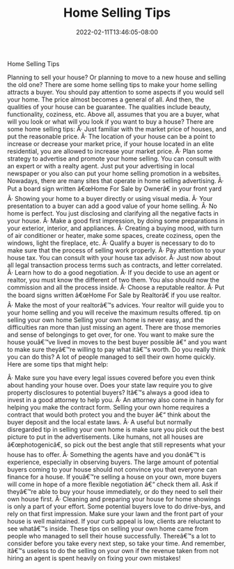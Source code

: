 ﻿---
title: "Home Selling Tips"
date: 2022-02-11T13:46:05-08:00
description: "Sell_Your_House Tips for Web Success"
featured_image: "/images/Sell_Your_House.jpg"
tags: ["Sell Your House"]
---

Home Selling Tips

Planning to sell your house? Or planning to move to a new house and selling the old one? There are some home selling tips to make your home selling attracts a buyer. You should pay attention to some aspects if you would sell your home. The price almost becomes a general of all. And then, the qualities of your house can be guarantee. The qualities include beauty, functionality, coziness, etc.
Above all, assumes that you are a buyer, what will you look or what will you look if you want to buy a house? There are some home selling tips:
Â·	Just familiar with the market price of houses, and put the reasonable price.
Â·	The location of your house can be a point to increase or decrease your market price, if your house located in an elite residential, you are allowed to increase your market price.
Â·	Plan some strategy to advertise and promote your home selling. You can consult with an expert or with a realty agent. Just put your advertising in local newspaper or you also can put your home selling promotion in a websites. Nowadays, there are many sites that operate in home selling advertising.
Â·	Put a board sign written â€œHome For Sale by Ownerâ€ in your front yard
Â·	Showing your home to a buyer directly or using visual media.
Â·	Your presentation to a buyer can add a good value of your home selling.
Â·	No home is perfect. You just disclosing and clarifying all the negative facts in your house.
Â·	Make a good first impression, by doing some preparations in your exterior, interior, and appliances.
Â·	Creating a buying mood, with turn of air conditioner or heater, make some spaces, create coziness, open the windows, light the fireplace, etc.
Â·	Qualify a buyer is necessary to do to make sure that the process of selling work properly.
Â·	Pay attention to your house tax. You can consult with your house tax advisor.
Â·	Just now about all legal transaction process terms such as contracts, and letter correlated.
Â·	Learn how to do a good negotiation.
Â·	If you decide to use an agent or realtor, you must know the different of two them. You also should now the commission and all the process inside.
Â·	Choose a reputable realtor.
Â·	Put the board signs written â€œHome For Sale by Realtorâ€ if you use realtor.
Â·	Make the most of your realtorâ€™s advices. Your realtor will guide you to your home selling and you will receive the maximum results offered.
tip on selling your own home
Selling your own home is never easy, and the difficulties ran more than just missing an agent. There are those memories and sense of belongings to get over, for one. You want to make sure the house youâ€™ve lived in moves to the best buyer possible â€“ and you want to make sure theyâ€™re willing to pay what itâ€™s worth.  Do you really think you can do this? A lot of people managed to sell their own home quickly. Here are some tips that might help:

Â·	Make sure you have every legal issues covered before you even think about handing your house over. Does your state law require you to give property disclosures to potential buyers? Itâ€™s always a good idea to invest in a good attorney to help you. 
Â·	An attorney also come in handy for helping you make the contract form. Selling your own home requires a contract that would both protect you and the buyer â€“ think about the buyer deposit and the local estate laws.
Â·	A useful but normally disregarded tip in selling your own home is make sure you pick out the best picture to put in the advertisements. Like humans, not all houses are â€œphotogenicâ€, so pick out the best angle that still represents what your house has to offer.
Â·	Something the agents have and you donâ€™t is experience, especially in observing buyers. The large amount of potential buyers coming to your house should not convince you that everyone can finance for a house. If youâ€™re selling a house on your own, more buyers will come in hope of a more flexible negotiation â€“ check them all. Ask if theyâ€™re able to buy your house immediately, or do they need to sell their own house first.
Â·	Cleaning and preparing your house for home showings is only a part of your effort. Some potential buyers love to do drive-bys, and rely on that first impression. Make sure your lawn and the front part of your house is well maintained. If your curb appeal is low, clients are reluctant to see whatâ€™s inside. 
These tips on selling your own home came from people who managed to sell their house successfully.  Thereâ€™s a lot to consider before you take every next step, so take your time. And remember, itâ€™s useless to do the selling on your own if the revenue taken from not hiring an agent is spent heavily on fixing your own mistakes! 

